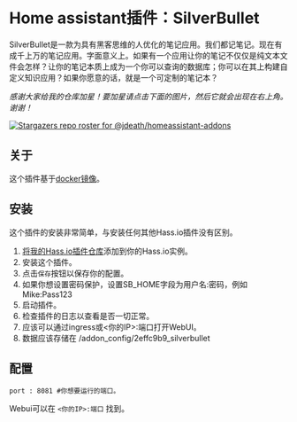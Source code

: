 # Home assistant插件：SilverBullet

SilverBullet是一款为具有黑客思维的人优化的笔记应用。我们都记笔记。现在有成千上万的笔记应用。字面意义上。如果有一个应用让你的笔记不仅仅是纯文本文件会怎样？让你的笔记本质上成为一个你可以查询的数据库；你可以在其上构建自定义知识应用？如果你愿意的话，就是一个可定制的笔记本？

_感谢大家给我的仓库加星！要加星请点击下面的图片，然后它就会出现在右上角。谢谢！_

[![Stargazers repo roster for @jdeath/homeassistant-addons](https://reporoster.com/stars/jdeath/homeassistant-addons)](https://github.com/jdeath/homeassistant-addons/stargazers)

## 关于

这个插件基于[docker镜像](https://github.com/silverbulletmd/silverbullet)。

## 安装

这个插件的安装非常简单，与安装任何其他Hass.io插件没有区别。

1. [将我的Hass.io插件仓库][repository]添加到你的Hass.io实例。
1. 安装这个插件。
1. 点击`保存`按钮以保存你的配置。
1. 如果你想设置密码保护，设置SB_HOME字段为用户名:密码，例如Mike:Pass123
1. 启动插件。
1. 检查插件的日志以查看是否一切正常。
1. 应该可以通过ingress或<你的IP>:端口打开WebUI。
1. 数据应该存储在 /addon_config/2effc9b9_silverbullet

## 配置

```
port : 8081 #你想要运行的端口。
```

Webui可以在 `<你的IP>:端口` 找到。

[repository]: https://github.com/jdeath/homeassistant-addons